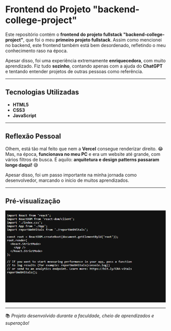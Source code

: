 # Frontend do Projeto "backend-college-project"

Este repositório contém o **frontend do projeto fullstack "backend-college-project"**, que foi o meu **primeiro projeto fullstack**. Assim como mencionei no backend, este frontend também está bem desordenado, refletindo o meu conhecimento raso na época.

Apesar disso, foi uma experiência extremamente **enriquecedora**, com muito aprendizado. Fiz tudo **sozinho**, contando apenas com a ajuda do **ChatGPT** e tentando entender projetos de outras pessoas como referência.

---

## Tecnologias Utilizadas

- **HTML5**
- **CSS3**
- **JavaScript**

---

## Reflexão Pessoal

Olhem, está tão mal feito que nem a **Vercel** consegue renderizar direito. 😂 Mas, na época, **funcionava no meu PC** e era um website até grande, com vários filtros de busca. É aquilo: **arquitetura e design patterns passaram longe daqui!** 😅

Apesar disso, foi um passo importante na minha jornada como desenvolvedor, marcando o início de muitos aprendizados.

---

## Pré-visualização

<div align="center">
  <img src="pre-coll.png" alt="Pré-visualização do Frontend do backend-college-project">
</div>

---

📚 *Projeto desenvolvido durante a faculdade, cheio de aprendizados e superação!*
